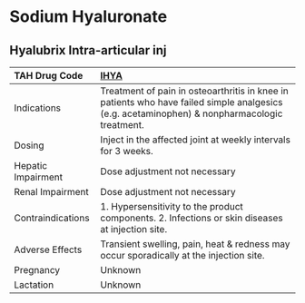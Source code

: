 # Sodium Hyaluronate

## Hyalubrix Intra-articular inj

| TAH Drug Code      | [**IHYA**](https://www.tahsda.org.tw/drugs/hissearch.php?drug_code=IHYA)                                                                     |
|:-------------------|:---------------------------------------------------------------------------------------------------------------------------------------------|
| Indications        | Treatment of pain in osteoarthritis in knee in patients who have failed simple analgesics (e.g. acetaminophen) & nonpharmacologic treatment. |
| Dosing             | Inject in the affected joint at weekly intervals for 3 weeks.                                                                                |
| Hepatic Impairment | Dose adjustment not necessary                                                                                                                |
| Renal Impairment   | Dose adjustment not necessary                                                                                                                |
| Contraindications  | 1. Hypersensitivity to the product components. 2. Infections or skin diseases at injection site.                                             |
| Adverse Effects    | Transient swelling, pain, heat & redness may occur sporadically at the injection site.                                                       |
| Pregnancy          | Unknown                                                                                                                                      |
| Lactation          | Unknown                                                                                                                                      |

